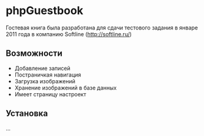 phpGuestbook
============

Гостевая книга была разработана для сдачи тестового задания в январе 2011 года в компанию Softline (http://softline.ru/)

Возможности
---------------

- Добавление записей
- Постраничкая навигация
- Загрузка изображений
- Хранение изображений в базе данных
- Имеет страницу настроект

Установка
---------------

...